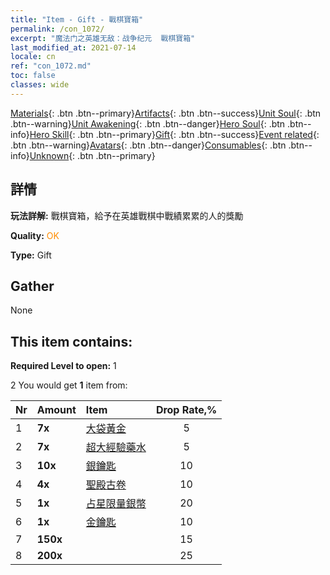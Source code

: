 ```yaml
---
title: "Item - Gift - 戰棋寶箱"
permalink: /con_1072/
excerpt: "魔法门之英雄无敌：战争纪元  戰棋寶箱"
last_modified_at: 2021-07-14
locale: cn
ref: "con_1072.md"
toc: false
classes: wide
---
```

 [Materials](/ItemsCN/){: .btn .btn--primary}[Artifacts](/ItemsCN/Artifacts/){: .btn .btn--success}[Unit Soul](/ItemsCN/UnitSoul/){: .btn .btn--warning}[Unit Awakening](/ItemsCN/UnitAwakening/){: .btn .btn--danger}[Hero Soul](/ItemsCN/HeroSoul/){: .btn .btn--info}[Hero Skill](/ItemsCN/HeroSkill/){: .btn .btn--primary}[Gift](/ItemsCN/Gift/){: .btn .btn--success}[Event related](/ItemsCN/Events/){: .btn .btn--warning}[Avatars](/ItemsCN/Avatars/){: .btn .btn--danger}[Consumables](/ItemsCN/Consumables/){: .btn .btn--info}[Unknown](/ItemsCN/Unknown/){: .btn .btn--primary}

## 詳情
 **玩法詳解:** 戰棋寶箱，給予在英雄戰棋中戰績累累的人的獎勵

 **Quality:** <span style="color: #FF8C00">OK</span>

 **Type:** Gift

## Gather

  None

## This item contains:

 **Required Level to open:** 1

 2 You would get **1** item  from:

  | Nr | Amount |     Item    | Drop Rate,% |
  |:---|:-------|:------------|:---------:|
  | 1 |  **7x** | [大袋黃金](/cn/Items/con_714/) | 5 | 
  | 2 |  **7x** | [超大經驗藥水](/cn/Items/con_703/) | 5 | 
  | 3 |  **10x** | [銀鑰匙](/cn/Items/con_693/) | 10 | 
  | 4 |  **4x** | [聖殿古卷](/cn/Items/con_697/) | 10 | 
  | 5 |  **1x** | [占星限量銀幣](/cn/Items/con_969/) | 20 | 
  | 6 |  **1x** | [金鑰匙](/cn/Items/con_783/) | 10 | 
  | 7 |  **150x** | <i class="fas fa-gem"/> | 15 | 
  | 8 |  **200x** | <i class="fas fa-gem"/> | 25 | 
